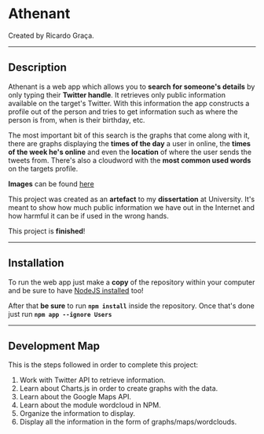 # **Athenant**
Created by Ricardo Graça.

---
## **Description**
Athenant is a web app which allows you to **search for someone's details** by only typing their **Twitter handle**.
It retrieves only public information available on the target's Twitter. With this information the app constructs a profile out of the person and tries to get information such as where the person is from, when is their birthday, etc.

The most important bit of this search is the graphs that come along with it, there are graphs displaying the **times of the day** a user in online, the **times of the week he's online** and even the **location** of where the user sends the tweets from. There's also a cloudword with the **most common used words** on the targets profile.

**Images** can be found [here](https://imgur.com/a/9gwJLuN)

This project was created as an **artefact** to my **dissertation** at University. It's meant to show how much public information we have out in the Internet and how harmful it can be if used in the wrong hands.

This project is **finished**!

---
## **Installation**
To run the web app just make a **copy** of the repository within your computer and be sure to have [NodeJS installed](https://nodejs.org/en/download/) too!

After that **be sure** to run **`npm install`** inside the repository.
Once that's done just run **`npm app --ignore Users`**

---
## **Development Map**
This is the steps followed in order to complete this project:
1. Work with Twitter API to retrieve information.
2. Learn about Charts.js in order to create graphs with the data.
3. Learn about the Google Maps API.
4. Learn about the module wordcloud in NPM.
5. Organize the information to display.
6. Display all the information in the form of graphs/maps/wordclouds.
